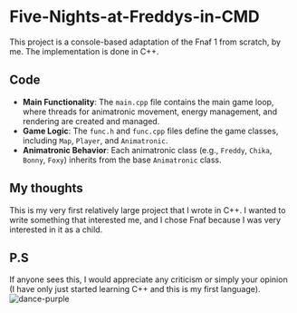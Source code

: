 # Five-Nights-at-Freddys-in-CMD

This project is a console-based adaptation of the Fnaf 1 from scratch, by me. The implementation is done in C++.

## Code 
- **Main Functionality**: The `main.cpp` file contains the main game loop, where threads for animatronic movement, energy management, and rendering are created and managed.
- **Game Logic**: The `func.h` and `func.cpp` files define the game classes, including `Map`, `Player`, and `Animatronic`.
- **Animatronic Behavior**: Each animatronic class (e.g., `Freddy`, `Chika`, `Bonny`, `Foxy`) inherits from the base `Animatronic` class.

## My thoughts
This is my very first relatively large project that I wrote in C++. I wanted to write something that interested me, and I chose Fnaf because I was very interested in it as a child. 

## P.S
If anyone sees this, I would appreciate any criticism or simply your opinion (I have only just started learning C++ and this is my first language).
![dance-purple](https://github.com/user-attachments/assets/d877eb70-1b03-4bb8-92b5-20c82eda92a3)
